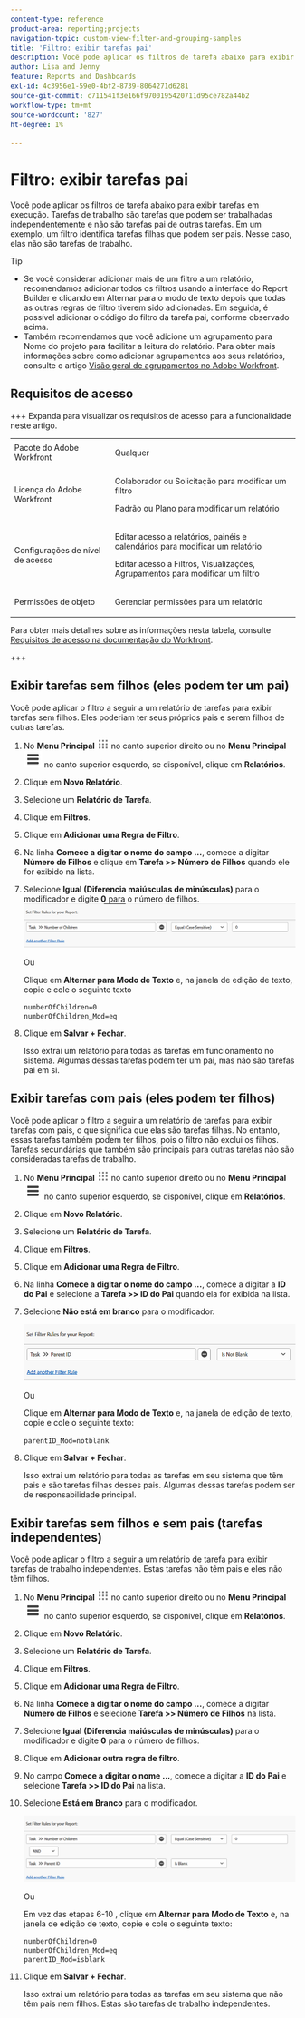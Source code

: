 ```yaml
---
content-type: reference
product-area: reporting;projects
navigation-topic: custom-view-filter-and-grouping-samples
title: 'Filtro: exibir tarefas pai'
description: Você pode aplicar os filtros de tarefa abaixo para exibir tarefas em execução. Tarefas de trabalho são tarefas que podem ser trabalhadas independentemente e não são tarefas pai de outras tarefas. Em um exemplo, um filtro identifica tarefas filhas que podem ser pais. Nesse caso, elas não são tarefas de trabalho.
author: Lisa and Jenny
feature: Reports and Dashboards
exl-id: 4c3956e1-59e0-4bf2-8739-8064271d6281
source-git-commit: c711541f3e166f9700195420711d95ce782a44b2
workflow-type: tm+mt
source-wordcount: '827'
ht-degree: 1%

---
```


# Filtro: exibir tarefas pai

<!--Audited: 10/2024-->

Você pode aplicar os filtros de tarefa abaixo para exibir tarefas em execução. Tarefas de trabalho são tarefas que podem ser trabalhadas independentemente e não são tarefas pai de outras tarefas. Em um exemplo, um filtro identifica tarefas filhas que podem ser pais. Nesse caso, elas não são tarefas de trabalho.

>[!TIP]
>
>* Se você considerar adicionar mais de um filtro a um relatório, recomendamos adicionar todos os filtros usando a interface do Report Builder e clicando em Alternar para o modo de texto depois que todas as outras regras de filtro tiverem sido adicionadas. Em seguida, é possível adicionar o código do filtro da tarefa pai, conforme observado acima. 
>* Também recomendamos que você adicione um agrupamento para Nome do projeto para facilitar a leitura do relatório. Para obter mais informações sobre como adicionar agrupamentos aos seus relatórios, consulte o artigo [Visão geral de agrupamentos no Adobe Workfront](../../../reports-and-dashboards/reports/reporting-elements/groupings-overview.md).
>

## Requisitos de acesso

+++ Expanda para visualizar os requisitos de acesso para a funcionalidade neste artigo. 

<table style="table-layout:auto"> 
 <col> 
 <col> 
 <tbody> 
  <tr> 
   <td role="rowheader">Pacote do Adobe Workfront</td> 
   <td> <p>Qualquer</p> </td> 
  </tr> 
  <tr> 
   <td role="rowheader">Licença do Adobe Workfront</td> 
   <td> 
   <p>Colaborador ou Solicitação para modificar um filtro </p>
   <p>Padrão ou Plano para modificar um relatório</p>
  </tr> 
  <tr> 
   <td role="rowheader">Configurações de nível de acesso</td> 
   <td> <p>Editar acesso a relatórios, painéis e calendários para modificar um relatório</p> <p>Editar acesso a Filtros, Visualizações, Agrupamentos para modificar um filtro</p> </td> 
  </tr> 
  <tr> 
   <td role="rowheader">Permissões de objeto</td> 
   <td> <p>Gerenciar permissões para um relatório</p>  </td> 
  </tr> 
 </tbody> 
</table>

Para obter mais detalhes sobre as informações nesta tabela, consulte [Requisitos de acesso na documentação do Workfront](/help/quicksilver/administration-and-setup/add-users/access-levels-and-object-permissions/access-level-requirements-in-documentation.md).

+++

## Exibir tarefas sem filhos (eles podem ter um pai)

Você pode aplicar o filtro a seguir a um relatório de tarefas para exibir tarefas sem filhos. Eles poderiam ter seus próprios pais e serem filhos de outras tarefas.

1. No **Menu Principal** ![Ícone do Menu Principal](assets/main-menu-icon.png) no canto superior direito ou no **Menu Principal** ![Linhas do Menu Principal](assets/lines-main-menu.png) no canto superior esquerdo, se disponível, clique em **Relatórios**.

1. Clique em **Novo Relatório**.
1. Selecione um **Relatório de Tarefa**.
1. Clique em **Filtros**.
1. Clique em **Adicionar uma Regra de Filtro**.
1. Na linha **Comece a digitar o nome do campo ...**, comece a digitar **Número de Filhos** e clique em **Tarefa >> Número de Filhos** quando ele for exibido na lista.

1. Selecione **Igual (Diferencia maiúsculas de minúsculas)** para o modificador e digite **0** para o número de filhos.\
   ![Filtro de tarefa pai](assets/parent-task-filter-from-the-ui-350x76.png)

   Ou

   Clique em **Alternar para Modo de Texto** e, na janela de edição de texto, copie e cole o seguinte texto

   ```
   numberOfChildren=0
   numberOfChildren_Mod=eq
   ```


1. Clique em **Salvar + Fechar**.

   Isso extrai um relatório para todas as tarefas em funcionamento no sistema. Algumas dessas tarefas podem ter um pai, mas não são tarefas pai em si.

## Exibir tarefas com pais (eles podem ter filhos)

Você pode aplicar o filtro a seguir a um relatório de tarefas para exibir tarefas com pais, o que significa que elas são tarefas filhas. No entanto, essas tarefas também podem ter filhos, pois o filtro não exclui os filhos. Tarefas secundárias que também são principais para outras tarefas não são consideradas tarefas de trabalho.

1. No **Menu Principal** ![Ícone do Menu Principal](assets/main-menu-icon.png) no canto superior direito ou no **Menu Principal** ![Linhas do Menu Principal](assets/lines-main-menu.png) no canto superior esquerdo, se disponível, clique em **Relatórios**.

1. Clique em **Novo Relatório**.
1. Selecione um **Relatório de Tarefa**.
1. Clique em **Filtros**.
1. Clique em **Adicionar uma Regra de Filtro**.
1. Na linha **Comece a digitar o nome do campo ...**, comece a digitar a **ID do Pai** e selecione a **Tarefa >> ID do Pai** quando ela for exibida na lista.
1. Selecione **Não está em branco** para o modificador.

   ![A ID do pai não está em branco](assets/filter-parent-id-not-blank-350x100.png)

   Ou

   Clique em **Alternar para Modo de Texto** e, na janela de edição de texto, copie e cole o seguinte texto: 

   `parentID_Mod=notblank`

1. Clique em **Salvar + Fechar**.

   Isso extrai um relatório para todas as tarefas em seu sistema que têm pais e são tarefas filhas desses pais. Algumas dessas tarefas podem ser de responsabilidade principal.

## Exibir tarefas sem filhos e sem pais (tarefas independentes)

Você pode aplicar o filtro a seguir a um relatório de tarefa para exibir tarefas de trabalho independentes. Estas tarefas não têm pais e eles não têm filhos.

1. No **Menu Principal** ![Ícone do Menu Principal](assets/main-menu-icon.png) no canto superior direito ou no **Menu Principal** ![Linhas do Menu Principal](assets/lines-main-menu.png) no canto superior esquerdo, se disponível, clique em **Relatórios**.

1. Clique em **Novo Relatório**.
1. Selecione um **Relatório de Tarefa**.
1. Clique em **Filtros**.
1. Clique em **Adicionar uma Regra de Filtro**.
1. Na linha **Comece a digitar o nome do campo ...**, comece a digitar **Número de Filhos** e selecione **Tarefa >> Número de Filhos** na lista.
1. Selecione **Igual (Diferencia maiúsculas de minúsculas)** para o modificador e digite **0** para o número de filhos.
1. Clique em **Adicionar outra regra de filtro**.
1. No campo **Comece a digitar o nome ...**, comece a digitar a **ID do Pai** e selecione **Tarefa >> ID do Pai** na lista.
1. Selecione **Está em Branco** para o modificador.

   ![A ID do pai está em branco e sem filhos](assets/filter-parent-id-blank-and-zero-children-350x121.png)

   Ou

   Em vez das etapas 6-10 <!--ensure steps above stay accurate-->, clique em **Alternar para Modo de Texto** e, na janela de edição de texto, copie e cole o seguinte texto:

   ```
   numberOfChildren=0
   numberOfChildren_Mod=eq
   parentID_Mod=isblank
   ```

1. Clique em **Salvar + Fechar**.

   Isso extrai um relatório para todas as tarefas em seu sistema que não têm pais nem filhos. Estas são tarefas de trabalho independentes.
